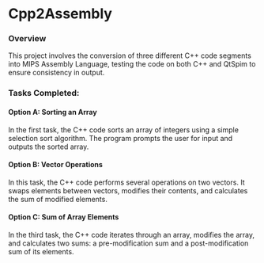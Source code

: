 # Cpp2Assembly
### Overview
This project involves the conversion of three different C++ code segments into MIPS Assembly Language, testing the code on both C++ and QtSpim to ensure consistency in output.

### Tasks Completed:
#### Option A: Sorting an Array
In the first task, the C++ code sorts an array of integers using a simple selection sort algorithm. The program prompts the user for input and outputs the sorted array.
#### Option B: Vector Operations

In this task, the C++ code performs several operations on two vectors. It swaps elements between vectors, modifies their contents, and calculates the sum of modified elements.
#### Option C: Sum of Array Elements

In the third task, the C++ code iterates through an array, modifies the array, and calculates two sums: a pre-modification sum and a post-modification sum of its elements.
